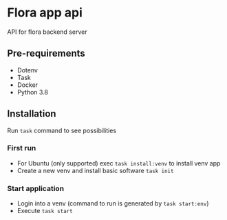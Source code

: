 # Flora app api

API for flora backend server


## Pre-requirements

- Dotenv
- Task
- Docker
- Python 3.8

## Installation

Run `task` command to see possibilities

### First run

- For Ubuntu (only supported) exec `task install:venv` to install venv app
- Create a new venv and install basic software `task init`

### Start application

- Login into a venv (command to run is generated by `task start:env`)
- Execute `task start`